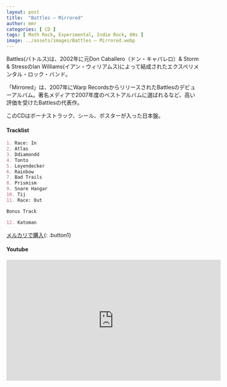 ```yaml
---
layout: post
title:  "Battles – Mirrored"
author: mmr
categories: [ CD ]
tags: [ Math Rock, Experimental, Indie Rock, 00s ]
image: ../assets/images/Battles – Mirrored.webp
---
```


Battles(バトルス)は、2002年に元Don Caballero（ドン・キャバレロ）& Storm & StressのIan Williams(イアン・ウィリアムス)によって結成されたエクスペリメンタル・ロック・バンド。

「Mirrored」は、2007年にWarp RecordsからリリースされたBattlesのデビューアルバム。著名メディアで2007年度のベストアルバムに選ばれるなど、高い評価を受けたBattlesの代表作。

このCDはボーナストラック、シール、ポスターが入った日本盤。

#### Tracklist
```md
1. Race: In
2. Atlas
3. Ddiamondd
4. Tonto
5. Leyendecker
6. Rainbow
7. Bad Trails
8. Prismism
9. Snare Hangar
10. Tij
11. Race: Out

Bonus Track

12. Katoman
```

[メルカリで購入](https://jp.mercari.com/item/m52524321493?afid=6142608987){: .button1}

#### Youtube
<iframe width="560" height="315" src="https://www.youtube.com/embed/IpGp-22t0lU?si=cxyOTFEAQA2A370P" title="YouTube video player" frameborder="0" allow="accelerometer; autoplay; clipboard-write; encrypted-media; gyroscope; picture-in-picture; web-share" referrerpolicy="strict-origin-when-cross-origin" allowfullscreen></iframe>